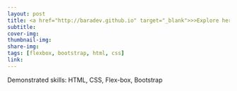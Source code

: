 ```yaml
---
layout: post
title: <a href="http://baradev.github.io" target="_blank">>>Explore here<<</a>
subtitle:
cover-img:
thumbnail-img:
share-img:
tags: [flexbox, bootstrap, html, css]
link:
---
```


Demonstrated skills: HTML, CSS, Flex-box, Bootstrap
